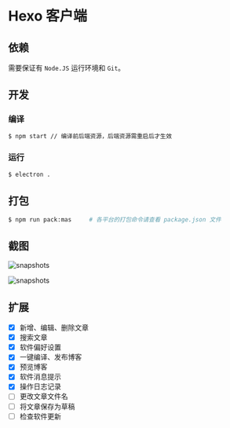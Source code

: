 # Hexo 客户端

## 依赖
需要保证有 `Node.JS` 运行环境和 `Git`。

## 开发
### 编译
```bash
$ npm start // 编译前后端资源，后端资源需重启后才生效
```

### 运行
```bash
$ electron .
```

## 打包
```bash
$ npm run pack:mas     # 各平台的打包命令请查看 package.json 文件
```

## 截图
![snapshots](http://wx1.sinaimg.cn/mw1024/a5bab661ly1fgv02bcqiij218g0xcwh4.jpg)

![snapshots](http://wx3.sinaimg.cn/mw1024/a5bab661ly1fgv02bhb4fj218g0xcdp9.jpg)

## 扩展
- [x] 新增、编辑、删除文章
- [x] 搜索文章
- [x] 软件偏好设置
- [x] 一键编译、发布博客
- [x] 预览博客
- [x] 软件消息提示
- [x] 操作日志记录
- [ ] 更改文章文件名
- [ ] 将文章保存为草稿
- [ ] 检查软件更新
